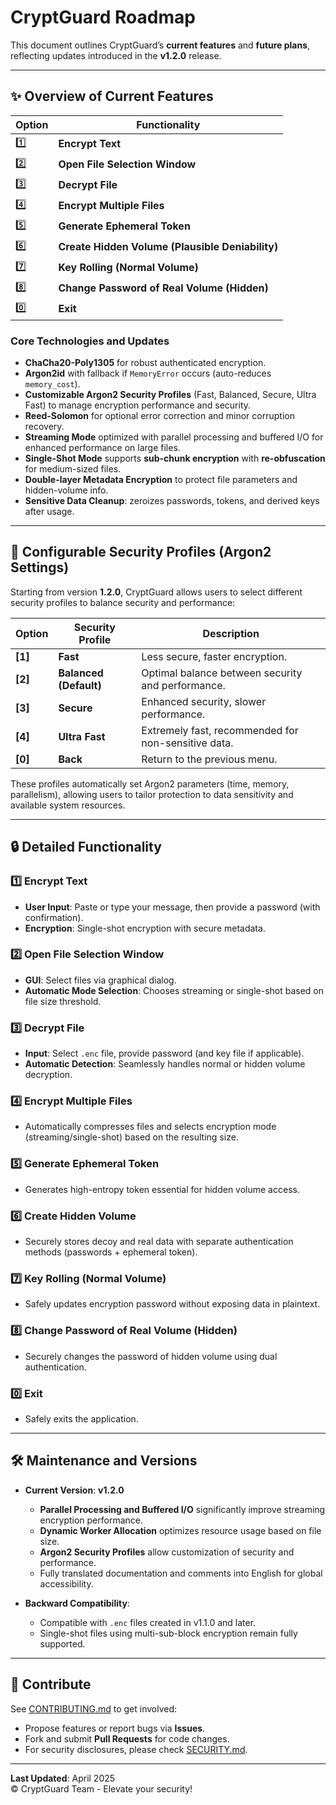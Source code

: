 # CryptGuard Roadmap

This document outlines CryptGuard’s **current features** and **future plans**, reflecting updates introduced in the **v1.2.0** release.

---

## ✨ Overview of Current Features

| Option | Functionality                                                       |
|--------|---------------------------------------------------------------------|
| 1️⃣     | **Encrypt Text**                                                   |
| 2️⃣     | **Open File Selection Window**                                     |
| 3️⃣     | **Decrypt File**                                                  |
| 4️⃣     | **Encrypt Multiple Files**                                         |
| 5️⃣     | **Generate Ephemeral Token**                                       |
| 6️⃣     | **Create Hidden Volume (Plausible Deniability)**                  |
| 7️⃣     | **Key Rolling (Normal Volume)**                                    |
| 8️⃣     | **Change Password of Real Volume (Hidden)**                        |
| 0️⃣     | **Exit**                                                           |

### Core Technologies and Updates

- **ChaCha20-Poly1305** for robust authenticated encryption.
- **Argon2id** with fallback if `MemoryError` occurs (auto-reduces `memory_cost`).
- **Customizable Argon2 Security Profiles** (Fast, Balanced, Secure, Ultra Fast) to manage encryption performance and security.
- **Reed-Solomon** for optional error correction and minor corruption recovery.
- **Streaming Mode** optimized with parallel processing and buffered I/O for enhanced performance on large files.
- **Single-Shot Mode** supports **sub-chunk encryption** with **re-obfuscation** for medium-sized files.
- **Double-layer Metadata Encryption** to protect file parameters and hidden-volume info.
- **Sensitive Data Cleanup**: zeroizes passwords, tokens, and derived keys after usage.

---

## 🔐 Configurable Security Profiles (Argon2 Settings)

Starting from version **1.2.0**, CryptGuard allows users to select different security profiles to balance security and performance:

| Option | Security Profile        | Description                                          |
|--------|-------------------------|------------------------------------------------------|
| **[1]** | **Fast**               | Less secure, faster encryption.                      |
| **[2]** | **Balanced (Default)** | Optimal balance between security and performance.    |
| **[3]** | **Secure**             | Enhanced security, slower performance.               |
| **[4]** | **Ultra Fast**         | Extremely fast, recommended for non-sensitive data.  |
| **[0]** | **Back**               | Return to the previous menu.                         |

These profiles automatically set Argon2 parameters (time, memory, parallelism), allowing users to tailor protection to data sensitivity and available system resources.

---

## 🔒 Detailed Functionality

### 1️⃣ Encrypt Text
- **User Input**: Paste or type your message, then provide a password (with confirmation).
- **Encryption**: Single-shot encryption with secure metadata.

### 2️⃣ Open File Selection Window
- **GUI**: Select files via graphical dialog.
- **Automatic Mode Selection**: Chooses streaming or single-shot based on file size threshold.

### 3️⃣ Decrypt File
- **Input**: Select `.enc` file, provide password (and key file if applicable).
- **Automatic Detection**: Seamlessly handles normal or hidden volume decryption.

### 4️⃣ Encrypt Multiple Files
- Automatically compresses files and selects encryption mode (streaming/single-shot) based on the resulting size.

### 5️⃣ Generate Ephemeral Token
- Generates high-entropy token essential for hidden volume access.

### 6️⃣ Create Hidden Volume
- Securely stores decoy and real data with separate authentication methods (passwords + ephemeral token).

### 7️⃣ Key Rolling (Normal Volume)
- Safely updates encryption password without exposing data in plaintext.

### 8️⃣ Change Password of Real Volume (Hidden)
- Securely changes the password of hidden volume using dual authentication.

### 0️⃣ Exit
- Safely exits the application.

---

## 🛠 Maintenance and Versions

- **Current Version**: **v1.2.0**  
  - **Parallel Processing and Buffered I/O** significantly improve streaming encryption performance.
  - **Dynamic Worker Allocation** optimizes resource usage based on file size.
  - **Argon2 Security Profiles** allow customization of security and performance.
  - Fully translated documentation and comments into English for global accessibility.

- **Backward Compatibility**:  
  - Compatible with `.enc` files created in v1.1.0 and later.
  - Single-shot files using multi-sub-block encryption remain fully supported.

---

## 🤝 Contribute

See [CONTRIBUTING.md](CONTRIBUTING.md) to get involved:
- Propose features or report bugs via **Issues**.
- Fork and submit **Pull Requests** for code changes.
- For security disclosures, please check [SECURITY.md](../SECURITY.md).

---

**Last Updated**: April 2025  
© CryptGuard Team - Elevate your security!
